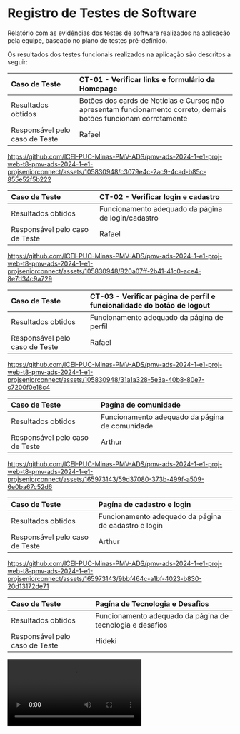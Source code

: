 # Registro de Testes de Software

Relatório com as evidências dos testes de software realizados na aplicação pela equipe, baseado no plano de testes pré-definido.

Os resultados dos testes funcionais realizados na aplicação são descritos a seguir:

|Caso de Teste    | CT-01 - Verificar links e formulário da Homepage |
|:---|:---|
| Resultados obtidos | Botões dos cards de Notícias e Cursos não apresentam funcionamento correto, demais botões funcionam corretamente  |
| Responsável pelo caso de Teste | Rafael |

https://github.com/ICEI-PUC-Minas-PMV-ADS/pmv-ads-2024-1-e1-proj-web-t8-pmv-ads-2024-1-e1-projseniorconnect/assets/105830948/c3079e4c-2ac9-4cad-b85c-855e52f5b222

|Caso de Teste    | CT-02 - Verificar login e cadastro |
|:---|:---|
| Resultados obtidos | Funcionamento adequado da página de login/cadastro  |
| Responsável pelo caso de Teste | Rafael |

https://github.com/ICEI-PUC-Minas-PMV-ADS/pmv-ads-2024-1-e1-proj-web-t8-pmv-ads-2024-1-e1-projseniorconnect/assets/105830948/820a07ff-2b41-41c0-ace4-8e7d34c9a729


|Caso de Teste    | CT-03 - Verificar página de perfil e funcionalidade do botão de logout |
|:---|:---|
| Resultados obtidos | Funcionamento adequado da página de perfil  |
| Responsável pelo caso de Teste | Rafael |

https://github.com/ICEI-PUC-Minas-PMV-ADS/pmv-ads-2024-1-e1-proj-web-t8-pmv-ads-2024-1-e1-projseniorconnect/assets/105830948/31a1a328-5e3a-40b8-80e7-c7200f0e18c4



 
|Caso de Teste    | Pagína de comunidade
|:---|:---|
| Resultados obtidos | Funcionamento adequado da página de comunidade  | 
| Responsável pelo caso de Teste | Arthur |

https://github.com/ICEI-PUC-Minas-PMV-ADS/pmv-ads-2024-1-e1-proj-web-t8-pmv-ads-2024-1-e1-projseniorconnect/assets/165973143/59d37080-373b-499f-a509-6e0ba67c52d6


|Caso de Teste    | Pagína de cadastro e login
|:---|:---|
| Resultados obtidos | Funcionamento adequado da página de cadastro e login |
| Responsável pelo caso de Teste | Arthur |

https://github.com/ICEI-PUC-Minas-PMV-ADS/pmv-ads-2024-1-e1-proj-web-t8-pmv-ads-2024-1-e1-projseniorconnect/assets/165973143/9bbf464c-a1bf-4023-b830-20d13172de71

Caso de Teste    | Pagína de Tecnologia e Desafios
|:---|:---|
| Resultados obtidos | Funcionamento adequado da página de tecnologia e desafios |
| Responsável pelo caso de Teste | Hideki |

<video controls src="testepaginas_Tecnologia_Desafios-1.mp4" title="Title"></video>